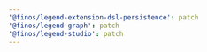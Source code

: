 ```yaml
---
'@finos/legend-extension-dsl-persistence': patch
'@finos/legend-graph': patch
'@finos/legend-studio': patch
---
```

